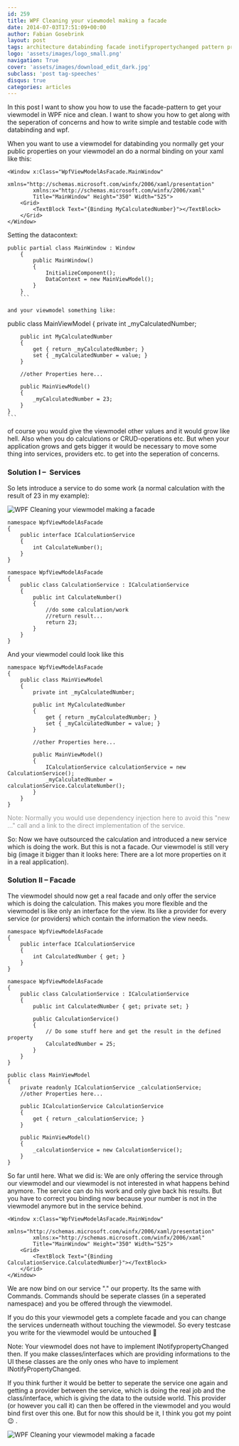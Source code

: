 ```yaml
---
id: 259
title: WPF Cleaning your viewmodel making a facade
date: 2014-07-03T17:51:09+00:00
author: Fabian Gosebrink
layout: post
tags: architecture databinding facade inotifypropertychanged pattern provider services wpf 
logo: 'assets/images/logo_small.png'
navigation: True
cover: 'assets/images/download_edit_dark.jpg'
subclass: 'post tag-speeches'
disqus: true
categories: articles
---
```


In this post I want to show you how to use the facade-pattern to get your viewmodel in WPF nice and clean. I want to show you how to get along with the seperation of concerns and how to write simple and testable code with databinding and wpf.

When you want to use a viewmodel for databinding you normally get your public properties on your viewmodel an do a normal binding on your xaml like this:

```
<Window x:Class="WpfViewModelAsFacade.MainWindow"
        xmlns="http://schemas.microsoft.com/winfx/2006/xaml/presentation"
        xmlns:x="http://schemas.microsoft.com/winfx/2006/xaml"
        Title="MainWindow" Height="350" Width="525">
    <Grid>
        <TextBlock Text="{Binding MyCalculatedNumber}"></TextBlock>
    </Grid>
</Window>
```

Setting the datacontext:

```
public partial class MainWindow : Window
    {
        public MainWindow()
        {
            InitializeComponent();
            DataContext = new MainViewModel();
        }
    }
    ```

and your viewmodel something like:

```
public class MainViewModel
    {
        private int _myCalculatedNumber;

        public int MyCalculatedNumber
        {
            get { return _myCalculatedNumber; }
            set { _myCalculatedNumber = value; }
        }

        //other Properties here...

        public MainViewModel()
        {
            _myCalculatedNumber = 23;
        }
    }
    ```

of course you would give the viewmodel other values and it would grow like hell. Also when you do calculations or CRUD-operations etc. But when your application grows and gets bigger it would be necessary to move some thing into services, providers etc. to get into the seperation of concerns.



### Solution I &#8211;  Services

So lets introduce a service to do some work (a normal calculation with the result of 23 in my example):

![WPF Cleaning your viewmodel making a facade]({{site.baseurl}}assets/articles/2014-07-03/738a03ba-0a12-4ab1-b4e4-614d4c1625bf.jpg)

```
namespace WpfViewModelAsFacade
{
    public interface ICalculationService
    {
        int CalculateNumber();
    }
}
```

```
namespace WpfViewModelAsFacade
{
    public class CalculationService : ICalculationService
    {
        public int CalculateNumber()
        {
            //do some calculation/work
            //return result...
            return 23;
        }
    }
}
```

And your viewmodel could look like this

```
namespace WpfViewModelAsFacade
{
    public class MainViewModel
    {
        private int _myCalculatedNumber;

        public int MyCalculatedNumber
        {
            get { return _myCalculatedNumber; }
            set { _myCalculatedNumber = value; }
        }

        //other Properties here...

        public MainViewModel()
        {
            ICalculationService calculationService = new CalculationService();
            _myCalculatedNumber = calculationService.CalculateNumber();
        }
    }
}
```

<span style="color: #999999;">Note: Normally you would use dependency injection here to avoid this "new &#8230;" call and a link to the direct implementation of the service.</span>

So: Now we have outsourced the calculation and introduced a new service which is doing the work. But this is not a facade. Our viewmodel is still very big (image it bigger than it looks here: There are a lot more properties on it in a real application).



### Solution II &#8211; Facade

The viewmodel should now get a real facade and only offer the service which is doing the calculation. This makes you more flexible and the viewmodel is like only an interface for the view. Its like a provider for every service (or providers) which contain the information the view needs.

```
namespace WpfViewModelAsFacade
{
    public interface ICalculationService
    {
        int CalculatedNumber { get; }
    }
}
```

```
namespace WpfViewModelAsFacade
{
    public class CalculationService : ICalculationService
    {
        public int CalculatedNumber { get; private set; }

        public CalculationService()
        {
            // Do some stuff here and get the result in the defined property
            CalculatedNumber = 25;
        }
    }
}
```

```
public class MainViewModel
{
	private readonly ICalculationService _calculationService;
	//other Properties here...

	public ICalculationService CalculationService
	{
		get { return _calculationService; }
	}

	public MainViewModel()
	{
		_calculationService = new CalculationService();
	}
}
```

So far until here. What we did is: We are only offering the service through our viewmodel and our viewmodel is not interested in what happens behind anymore. The service can do his work and only give back his results. But you have to correct you binding now because your number is not in the viewmodel anymore but in the service behind.

```
<Window x:Class="WpfViewModelAsFacade.MainWindow"
        xmlns="http://schemas.microsoft.com/winfx/2006/xaml/presentation"
        xmlns:x="http://schemas.microsoft.com/winfx/2006/xaml"
        Title="MainWindow" Height="350" Width="525">
    <Grid>
        <TextBlock Text="{Binding CalculationService.CalculatedNumber}"></TextBlock>
    </Grid>
</Window>
```

We are now bind on our service "." our property. Its the same with Commands. Commands should be seperate classes (in a seperated namespace) and you be offered through the viewmodel.

If you do this your viewmodel gets a complete facade and you can change the services underneath without touching the viewmodel. So every testcase you write for the viewmodel would be untouched 🙂

Note: Your viewmodel does not have to implement INotifypropertyChanged then. If you make classes/interfaces which are providing informations to the UI these classes are the only ones who have to implement INotifyPropertyChanged.

If you think further it would be better to seperate the service one again and getting a provider between the service, which is doing the real job and the class/interface, which is giving the data to the outside world. This provider (or however you call it) can then be offered in the viewmodel and you would bind first over this one. But for now this should be it, I think you got my point 😉 .

![WPF Cleaning your viewmodel making a facade]({{site.baseurl}}assets/articles/2014-07-03/849fc8bb-736e-41d1-83e7-6713209c9f0c.jpg)
